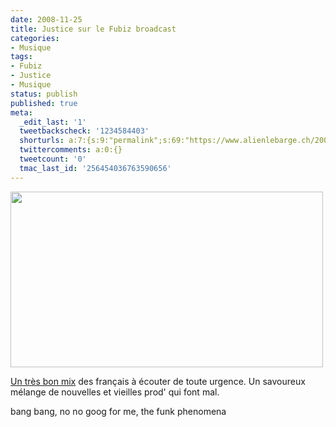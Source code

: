 ```yaml
---
date: 2008-11-25
title: Justice sur le Fubiz broadcast
categories:
- Musique
tags:
- Fubiz
- Justice
- Musique
status: publish
published: true
meta:
  _edit_last: '1'
  tweetbackscheck: '1234584403'
  shorturls: a:7:{s:9:"permalink";s:69:"https://www.alienlebarge.ch/2008/11/25/justice-sur-le-fubiz-broadcast/";s:7:"tinyurl";s:25:"https://tinyurl.com/bcyqf3";s:4:"isgd";s:17:"https://is.gd/ip1p";s:5:"bitly";s:18:"https://bit.ly/zYGu";s:5:"snipr";s:22:"https://snipr.com/bb2uk";s:5:"snurl";s:22:"https://snurl.com/bb2uk";s:7:"snipurl";s:24:"https://snipurl.com/bb2uk";}
  twittercomments: a:0:{}
  tweetcount: '0'
  tmac_last_id: '256454036763590656'
---
```

<img class="alignnone size-medium wp-image-800" title="Justice" src="https://dlgjp9x71cipk.cloudfront.net/2008/11/justice.png" alt="" width="500" height="281" />

<a href="https://www.fubiz.net/blog/index.php?2008/11/25/2417-fubiz-broadcast-38-by-justice">Un très bon mix</a> des français à écouter de toute urgence. Un savoureux mélange de nouvelles et vieilles prod' qui font mal.

bang bang, no no goog for me, the funk phenomena
